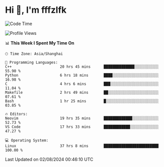 # Hi 👋, I'm fffzlfk

<!--START_SECTION:waka-->
![Code Time](http://img.shields.io/badge/Code%20Time-855%20hrs%2041%20mins-blue)

![Profile Views](http://img.shields.io/badge/Profile%20Views-0-blue)

📊 **This Week I Spent My Time On** 

```text
🕑︎ Time Zone: Asia/Shanghai

💬 Programming Languages: 
C++                      20 hrs 45 mins      ██████████████░░░░░░░░░░░   55.90 % 
Python                   6 hrs 18 mins       ████░░░░░░░░░░░░░░░░░░░░░   16.98 % 
C                        4 hrs 6 mins        ███░░░░░░░░░░░░░░░░░░░░░░   11.04 % 
Makefile                 2 hrs 49 mins       ██░░░░░░░░░░░░░░░░░░░░░░░   07.61 % 
Bash                     1 hr 25 mins        █░░░░░░░░░░░░░░░░░░░░░░░░   03.85 % 

🔥 Editors: 
Neovim                   19 hrs 35 mins      █████████████░░░░░░░░░░░░   52.73 % 
VS Code                  17 hrs 33 mins      ████████████░░░░░░░░░░░░░   47.27 % 

💻 Operating System: 
Linux                    37 hrs 8 mins       █████████████████████████   100.00 % 
```


 Last Updated on 02/08/2024 00:46:10 UTC
<!--END_SECTION:waka-->
